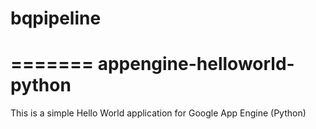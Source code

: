 bqpipeline
==========
=======
appengine-helloworld-python
===========================

This is a simple Hello World application for Google App Engine (Python)
